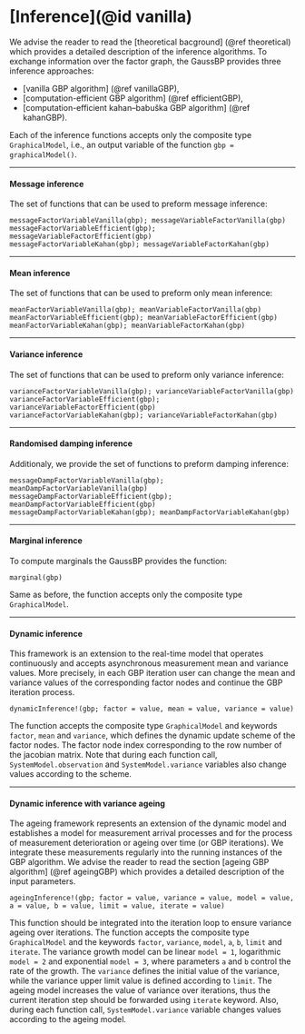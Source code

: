 # [Inference](@id vanilla)

We advise the reader to read the [theoretical bacground] (@ref theoretical) which provides a detailed description of the inference algorithms. To exchange information over the factor graph, the GaussBP provides three inference approaches:
- [vanilla GBP algorithm] (@ref vanillaGBP),
- [computation-efficient GBP algorithm] (@ref efficientGBP),
- [computation-efficient kahan–babuška GBP algorithm] (@ref kahanGBP).

Each of the inference functions accepts only the composite type `GraphicalModel`, i.e., an output variable of the function `gbp = graphicalModel()`.

---

#### Message inference
The set of functions that can be used to preform message inference:
```julia-repl
messageFactorVariableVanilla(gbp); messageVariableFactorVanilla(gbp)
messageFactorVariableEfficient(gbp); messageVariableFactorEfficient(gbp)
messageFactorVariableKahan(gbp); messageVariableFactorKahan(gbp)
```
---

#### Mean inference
The set of functions that can be used to preform only mean inference:
```julia-repl
meanFactorVariableVanilla(gbp); meanVariableFactorVanilla(gbp)
meanFactorVariableEfficient(gbp); meanVariableFactorEfficient(gbp)
meanFactorVariableKahan(gbp); meanVariableFactorKahan(gbp)
```
---

#### Variance inference
The set of functions that can be used to preform only variance inference:
```julia-repl
varianceFactorVariableVanilla(gbp); varianceVariableFactorVanilla(gbp)
varianceFactorVariableEfficient(gbp); varianceVariableFactorEfficient(gbp)
varianceFactorVariableKahan(gbp); varianceVariableFactorKahan(gbp)
```
---


#### Randomised damping inference
Additionaly, we provide the set of functions to preform damping inference:
```julia-repl
messageDampFactorVariableVanilla(gbp); meanDampFactorVariableVanilla(gbp)
messageDampFactorVariableEfficient(gbp); meanDampFactorVariableEfficient(gbp)
messageDampFactorVariableKahan(gbp); meanDampFactorVariableKahan(gbp)
```
---

#### Marginal inference
To compute marginals the GaussBP provides the function:
```julia-repl
marginal(gbp)
```
Same as before, the function accepts only the composite type `GraphicalModel`.

---

#### Dynamic inference
This framework is an extension to the real-time model that operates continuously and accepts asynchronous measurement mean and variance values. More precisely, in each GBP iteration user can change the mean and variance values of the corresponding factor nodes and continue the GBP iteration process.
```julia-repl
dynamicInference!(gbp; factor = value, mean = value, variance = value)
```
The function accepts the composite type `GraphicalModel` and keywords `factor`, `mean` and `variance`, which defines the dynamic update scheme of the factor nodes. The factor node index corresponding to the row number of the jacobian matrix. Note that during each function call, `SystemModel.observation` and `SystemModel.variance` variables also change values according to the scheme.

---

#### Dynamic inference with variance ageing
The ageing framework represents an extension of the dynamic model and establishes a model for measurement arrival processes and for the process of measurement deterioration or ageing over time (or GBP iterations). We integrate these measurements regularly into the running instances of the GBP algorithm. We advise the reader to read the section [ageing GBP algorithm] (@ref ageingGBP) which provides a detailed description of the input parameters.
```julia-repl
ageingInference!(gbp; factor = value, variance = value, model = value, a = value, b = value, limit = value, iterate = value)
```
This function should be integrated into the iteration loop to ensure variance ageing over iterations. The function accepts the composite type `GraphicalModel` and the keywords `factor`, `variance`, `model`, `a`, `b`, `limit` and `iterate`. The variance growth model can be linear `model = 1`, logarithmic `model = 2` and exponential `model = 3`, where parameters `a` and `b` control the rate of the growth. The `variance` defines the initial value of the variance, while the variance upper limit value is defined according to `limit`. The ageing model increases the value of variance over iterations, thus the current iteration step should be forwarded using `iterate` keyword. Also, during each function call, `SystemModel.variance` variable changes values according to the ageing model.